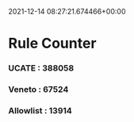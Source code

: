 2021-12-14 08:27:21.674466+00:00
# Rule Counter 
 ### UCATE : 388058

 ### Veneto : 67524

 ### Allowlist : 13914